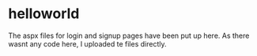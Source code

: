 # helloworld
The aspx files for login and signup pages have been put up here. As there wasnt any code here, I uploaded te files directly.  
